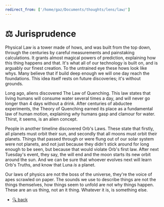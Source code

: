 ```yaml
---
redirect_from: ['/home/gaz/Documents/thoughts/lens/law/']
---
```

# ⚖️ Jurisprudence

Physical Law is a tower made of hows, and was built from the top down, through
the centuries by careful measurements and painstaking calculations. It grants
almost magical powers of prediction, explaining how this thing happens and that.
It's what all of our technology is built on, and is arguably our finest
creation. To the untrained eye these hows look like whys. Many believe that if
build deep enough we will one day reach the foundations. This idea itself rests
on future discoveries; it's without grounds.

Long ago, aliens discovered The Law of Quenching. This law states that living
humans will consume water several times a day, and will never go longer than
4 days without a drink. After centuries of abductee experiments, the Theory
of Quenching earned its place as a fundamental law of human motion, explaining
*why* humans gasp and clamour for water. Thirst, it seems, is an alien concept.

People in another timeline discovered Orb's Laws. These state that firstly, all
planets must orbit their sun, and secondly that all moons must orbit their
planets. Things that passed through or were flung out of our solar system were
not planets, and not just because they didn't stick around for long enough to be
seen, but because that would violate Orb's first law. After next Tuesday's
event, they say, the will end and the moon starts its new orbit around the sun.
And we can be sure that whoever evolves next will learn Orb's Truths, and know
that Luna *is* a planet.

Our laws of physics are not the boss of the universe, they're the voice of apes
scrawled on paper. The sounds we use to describe things are not the things
themselves, how things seem to unfold are not why things happen. These are an us
thing, not an it thing. Whatever it is, is something else.

* [🔍 back](..)
